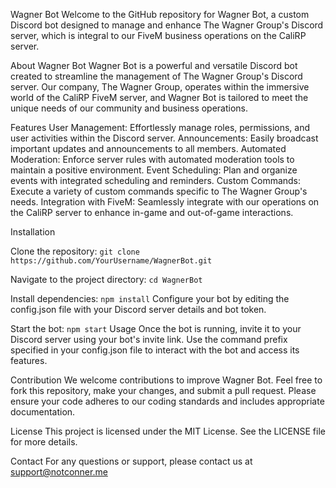 Wagner Bot
Welcome to the GitHub repository for Wagner Bot, a custom Discord bot designed to manage and enhance The Wagner Group's Discord server, which is integral to our FiveM business operations on the CaliRP server.

About Wagner Bot
Wagner Bot is a powerful and versatile Discord bot created to streamline the management of The Wagner Group's Discord server. Our company, The Wagner Group, operates within the immersive world of the CaliRP FiveM server, and Wagner Bot is tailored to meet the unique needs of our community and business operations.

Features
User Management: Effortlessly manage roles, permissions, and user activities within the Discord server.
Announcements: Easily broadcast important updates and announcements to all members.
Automated Moderation: Enforce server rules with automated moderation tools to maintain a positive environment.
Event Scheduling: Plan and organize events with integrated scheduling and reminders.
Custom Commands: Execute a variety of custom commands specific to The Wagner Group's needs.
Integration with FiveM: Seamlessly integrate with our operations on the CaliRP server to enhance in-game and out-of-game interactions.

Installation

Clone the repository:
`git clone https://github.com/YourUsername/WagnerBot.git`

Navigate to the project directory:
`cd WagnerBot`

Install dependencies:
`npm install`
Configure your bot by editing the config.json file with your Discord server details and bot token.

Start the bot:
`npm start`
Usage
Once the bot is running, invite it to your Discord server using your bot's invite link. Use the command prefix specified in your config.json file to interact with the bot and access its features.

Contribution
We welcome contributions to improve Wagner Bot. Feel free to fork this repository, make your changes, and submit a pull request. Please ensure your code adheres to our coding standards and includes appropriate documentation.

License
This project is licensed under the MIT License. See the LICENSE file for more details.

Contact
For any questions or support, please contact us at support@notconner.me
